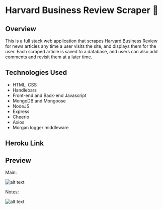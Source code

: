# Harvard Business Review Scraper :newspaper:

## Overview 
This is a full stack web application that scrapes [Harvard Business Review](https://hbr.org/) for news articles any time a user visits the site, and displays them for the user. Each scraped article is saved to a database, and users can also add comments and revisit them at a later time.

## Technologies Used
- HTML, CSS
- Handlebars
- Front-end and Back-end Javascript
- MongoDB and Mongoose
- NodeJS
- Express
- Cheerio
- Axios
- Morgan logger middleware

## Heroku Link

## Preview

Main:

![alt text](http://i64.tinypic.com/14v4uut.png)

Notes:

![alt text](http://i64.tinypic.com/10xuf0k.png)
